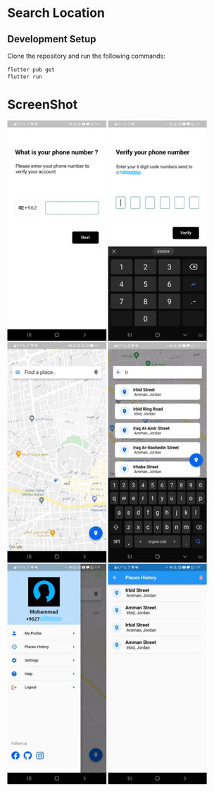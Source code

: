 # Search Location

## Development Setup
Clone the repository and run the following commands:
```
flutter pub get
flutter run
```

# ScreenShot
<img src="assets/screenshot/1.jpg" height="500em"/>
<img src="assets/screenshot/2.jpg" height="500em"/>
<img src="assets/screenshot/3.png" height="500em"/>
<img src="assets/screenshot/4.jpg" height="500em"/>
<img src="assets/screenshot/5.jpg" height="500em"/>
<img src="assets/screenshot/6.jpg" height="500em"/>